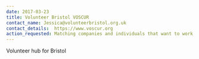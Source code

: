 ```yaml
---
date: 2017-03-23
title: Volunteer Bristol VOSCUR
contact_name: Jessica@volunteerbristol.org.uk
contact_details:  https://www.voscur.org
action_requested: Matching companies and individuals that want to work for charities and share skills for CSR.
---
```

Volunteer hub for Bristol
